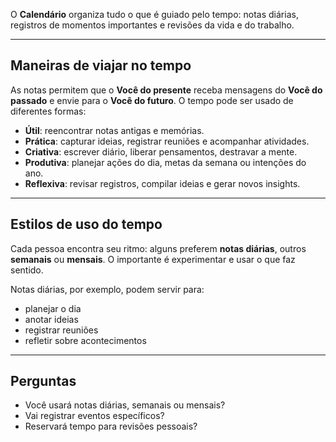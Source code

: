 O **Calendário** organiza tudo o que é guiado pelo tempo: notas diárias, registros de momentos importantes e revisões da vida e do trabalho.

---

## Maneiras de viajar no tempo

As notas permitem que o **Você do presente** receba mensagens do **Você do passado** e envie para o **Você do futuro**. O tempo pode ser usado de diferentes formas:

- **Útil**: reencontrar notas antigas e memórias.
- **Prática**: capturar ideias, registrar reuniões e acompanhar atividades.
- **Criativa**: escrever diário, liberar pensamentos, destravar a mente.
- **Produtiva**: planejar ações do dia, metas da semana ou intenções do ano.
- **Reflexiva**: revisar registros, compilar ideias e gerar novos insights.
    

---

## Estilos de uso do tempo

Cada pessoa encontra seu ritmo: alguns preferem **notas diárias**, outros **semanais** ou **mensais**. O importante é experimentar e usar o que faz sentido.

Notas diárias, por exemplo, podem servir para:

- planejar o dia
- anotar ideias
- registrar reuniões
- refletir sobre acontecimentos
    

---

## Perguntas

- Você usará notas diárias, semanais ou mensais?
- Vai registrar eventos específicos?
- Reservará tempo para revisões pessoais?
    
